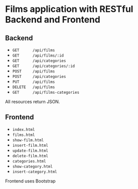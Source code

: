 # Films application with RESTful Backend and Frontend

## Backend

- `GET		/api/films`
- `GET		/api/films/:id`
- `GET		/api/categories`
- `GET		/api/categories/:id`
- `POST		/api/films`
- `POST		/api/categories`
- `PUT		/api/films`
- `DELETE	/api/films`
- `GET		/api/films-categories`

All resources return JSON.

## Frontend

- `index.html`
- `films.html`
- `show-film.html`
- `insert-film.html`
- `update-film.html`
- `delete-film.html`
- `categories.html`
- `show-category.html`
- `insert-category.html`

Frontend uses Bootstrap
